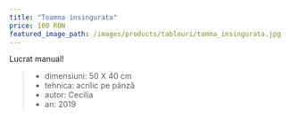 ```yaml
---
title: "Toamna insingurata"
price: 100 RON
featured_image_path: /images/products/tablouri/tomna_insingurata.jpg
---
```


Lucrat manual!

> - dimensiuni: 50 X 40 cm
> - tehnica: acrilic pe pânză
> - autor: Cecilia
> - an: 2019
